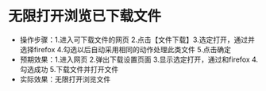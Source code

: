 # 无限打开浏览已下载文件

- 操作步骤：1.进入可下载文件的网页 2.点击【文件下载】3.选定打开，通过并选择firefox 4.勾选以后自动采用相同的动作处理此类文件 5.点击确定
- 预期效果：1.进入网页 2.弹出下载设置页面 3.显示选定打开，通过和firefox 4.勾选成功 5.下载文件并打开文件
- 实际效果：无限打开浏览文件
